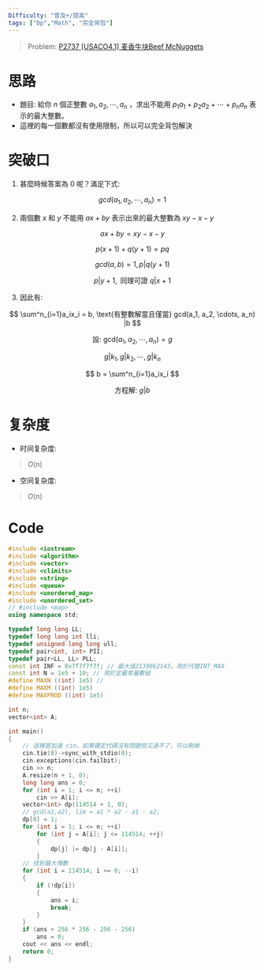 ```yaml
---
Difficulty: "普及+/提高"
tags: ["Dp","Math", "完全背包"]
---
```


> Problem: [P2737 [USACO4.1] 麦香牛块Beef McNuggets](https://www.luogu.com.cn/problem/P2737)

# 思路
- 題目: 給你 $n$ 個正整數 $a_1, a_2, \cdots, a_n$ ，求出不能用 $p_1a_1 + p_2a_2 + \cdots + p_na_n$ 表示的最大整數。
- 這裡的每一個數都沒有使用限制，所以可以完全背包解決

# 突破口
1. 甚麼時候答案為 $0$ 呢？滿足下式:

$$
gcd(a_1, a_2, \cdots, a_n) = 1
$$

2. 兩個數 $x$ 和 $y$ 不能用 $ax + by$ 表示出來的最大整數為 $xy - x - y$

$$
ax + by = xy - x - y
$$

$$
p(x + 1) + q(y + 1) = pq
$$

$$
gcd(a,b) = 1, p | q(y+1)
$$

$$
p | y+1,\text{ 同理可證 } q | x + 1
$$

3. 因此有:

$$
\sum^n_{i=1}a_ix_i = b, \text{有整數解當且僅當} gcd(a_1, a_2, \cdots, a_n) |b
$$

$$
\text{設: }\text{gcd}(a_1, a_2, \cdots, a_n) = g
$$

$$
g | k_1, g | k_2, \cdots, g | k_n
$$

$$
b = \sum^n_{i=1}a_ix_i
$$

$$
\text{方程解: } g | b
$$


# 复杂度
- 时间复杂度:
> $O(n)$

- 空间复杂度:
> $O(n)$
  
# Code
```C++ 
#include <iostream>
#include <algorithm>
#include <vector>
#include <climits>
#include <string>
#include <queue>
#include <unordered_map>
#include <unordered_set>
// #include <map>
using namespace std;

typedef long long LL;
typedef long long int lli;
typedef unsigned long long ull;
typedef pair<int, int> PII;
typedef pair<LL, LL> PLL;
const int INF = 0x7f7f7f7f; // 最大值2139062143。用於代替INT_MAX 
const int N = 1e5 + 10; // 用於定義常量數組
#define MAXN ((int) 1e5) //
#define MAXM ((int) 1e5)
#define MAXPROD ((int) 1e5)

int n;
vector<int> A;

int main()
{
	// 這裡是加速 cin，如果確定代碼沒有問題但又過不了，可以刪掉
	cin.tie(0)->sync_with_stdio(0);
	cin.exceptions(cin.failbit);
	cin >> n;
	A.resize(n + 1, 0);
	long long ans = 0;
	for (int i = 1; i <= n; ++i)
		cin >> A[i];
	vector<int> dp(114514 + 1, 0);
	// gcd(a1,a2), lim = a1 * a2 - a1 - a2;
	dp[0] = 1;
	for (int i = 1; i <= n; ++i)
		for (int j = A[i]; j <= 114514; ++j)
		{
			dp[j] |= dp[j - A[i]];
		}
	// 找到最大塊數
	for (int i = 114514; i >= 0; --i)
	{
		if (!dp[i])
		{
			ans = i;
			break;
		}
	}
	if (ans > 256 * 256 - 256 - 256)
		ans = 0;
	cout << ans << endl;
	return 0;
}
```